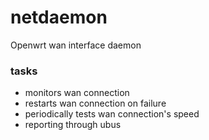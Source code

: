 # netdaemon
Openwrt wan interface daemon

### tasks
 - monitors wan connection
 - restarts wan connection on failure
 - periodically tests wan connection's speed
 - reporting through ubus
